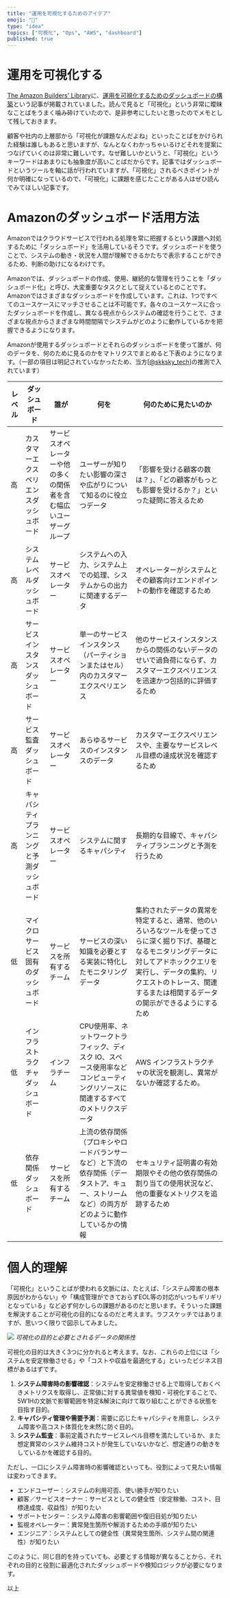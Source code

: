 ```yaml
---
title: "運用を可視化するためのアイデア"
emoji: "📖"
type: "idea"
topics: ["可視化", "Ops", "AWS", "dashboard"]
published: true
---
```


# 運用を可視化する

[The Amazon Builders' Library](https://aws.amazon.com/jp/builders-library/?cards-body.sort-by=item.additionalFields.customSort&cards-body.sort-order=asc)に、[運用を可視化するためのダッシュボードの構築](https://aws.amazon.com/jp/builders-library/building-dashboards-for-operational-visibility/)という記事が掲載されていました。読んで見ると「可視化」という非常に曖昧なことばをうまく噛み砕けていたので、是非参考にしたいと思ったのでメモとして残しておきます。

顧客や社内の上層部から「可視化が課題なんだよね」といったことばをかけられた経験は誰しもあると思いますが、なんとなくわかっちゃいるけどそれを提案につなげていくのは非常に難しいです。なぜ難しいかというと、「可視化」というキーワードはあまりにも抽象度が高いことばだからです。記事ではダッシュボードというツールを軸に話が行われていますが、「可視化」されるべきポイントが何か明確になっているので、「可視化」に課題を感じたことがある人はぜひ読んでみてほしい記事です。

# Amazonのダッシュボード活用方法

Amazonではクラウドサービスで行われる処理を常に把握するという課題へ対処するために「ダッシュボード」を活用しているそうです。ダッシュボードを使うことで、システムの動き・状況を人間が理解できるかたちで表示することができるため、判断の助けになるわけです。

Amazonでは、ダッシュボードの作成、使用、継続的な管理を行うことを「ダッシュ​​ボード化」と呼び、大変重要なタスクとして捉えているとのことです。Amazonではさまざまなダッシュボードを作成しています。これは、1つですべてのユースケースにマッチさせることは不可能です。各々のユースケースに合ったダッシュボードを作成し、異なる視点からシステムの確認を行うことで、さまざまな視点からさまざまな時間間隔でシステムがどのように動作しているかを把握できるようになります。

Amazonが使用するダッシュボードとそれらのダッシュボードを使って誰が、何のデータを、何のために見るのかをマトリクスでまとめると下表のようになります。（一部の項目は明記されていなかったため、当方[[@skksky_tech](https://twitter.com/skksky_tech)]の推測で入れています）

レベル | ダッシュボード | 誰が | 何を | 何のために見たいのか
-- | -- | -- | -- | --
高 | カスタマーエクスペリエンスダッシュボード | サービスオペレーターや他の多くの関係者を含む幅広いユーザーグループ | ユーザーが知りたい影響の深さや広がりについて知るのに役立つデータ | 「影響を受ける顧客の数は？」、「どの顧客がもっとも影響を受けるか？」といった疑問に答えるため
高 | システムレベルダッシュボード | サービスオペレーター | システムへの入力、システム上での処理、システムからの出力に関連するデータ | オペレーターがシステムとその顧客向けエンドポイントの動作を確認するため
高 | サービスインスタンスダッシュボード | サービスオペレーター | 単一のサービスインスタンス（パーティションまたはセル）内のカスタマーエクスペリエンス | 他のサービスインスタンスからの関係のないデータのせいで過負荷にならず、カスタマーエクスペリエンスを迅速かつ包括的に評価するため
高 | サービス監査ダッシュボード | サービスオペレーター | あらゆるサービスのインスタンスのデータ | カスタマーエクスペリエンスや、主要なサービスレベル目標の達成状況を確認するため
高 | キャパシティプランニングと予測ダッシュボード | サービスオペレーター | システムに関するキャパシティ | 長期的な目線で、キャパシティプランニングと予測を行うため
低 | マイクロサービス固有のダッシュボード | サービスを所有するチーム | サービスの深い知識を必要とする実装に特化したモニタリングデータ | 集約されたデータの異常を特定すると、通常、他のいろいろなツールを使ってさらに深く掘り下げ、基礎となるモニタリングデータに対してアドホッククエリを実行し、データの集約、リクエストのトレース、関連するまたは相関するデータの開示ができるようにするため
低 | インフラストラクチャダッシュボード | インフラチーム | CPU使用率、ネットワークトラフィック、ディスク   IO、スペース使用率などコンピューティングリソースに関連するすべてのメトリクスデータ | AWS   インフラストラクチャの状況を観測し、異常がないか確認するため。
低 | 依存関係ダッシュボード | サービスを所有するチーム | 上流の依存関係（プロキシやロードバランサーなど）と下流の依存関係（データストア、キュー、ストリームなど）の両方がどのように動作しているかの情報 | セキュリティ証明書の有効期限やその他の依存関係の割り当ての使用状況など、他の重要なメトリクスを追跡するため

# 個人的理解

「可視化」ということばが使われる文脈には、たとえば、「システム障害の根本原因がわからない」や「構成管理ができておらずEOL等の対応がいつもギリギリとなっている」など必ず何かしらの課題があるのだと思います。そういった課題を解決することが可視化の目的になるのだと考えます。ラフスケッチではありますが、思いつく限りで図示してみました。

![](https://storage.googleapis.com/zenn-user-upload/q0hpdoihupjb925b28b6vh6n3ciu)
*可視化の目的と必要とされるデータの関係性*

可視化の目的は大きく3つに分かれると考えます。なお、これらの上位には「システムを安定稼働させる」や「コストや収益を最適化する」といったビジネス目標があるはずです。

1. **システム障害時の影響確認**：システムを安定稼働させる上で取得しておくべきメトリクスを取得し、正常値に対する異常値を検知・可視化することで、5W1Hの文脈で影響範囲を特定&解決に向けて取り組むことができる状態を目指す目的。
2. **キャパシティ管理や需要予測**：需要に応じたキャパシティを用意し、システム障害や高コスト体質化を未然に防ぐ目的。
3. **システム監査**：事前定義されたサービスレベル目標を満たしているか、また想定異常のシステム維持コストが発生していないかなど、想定通りの動きをしているかを確認する目的。

ただし、一口にシステム障害時の影響確認といっても、役割によって見たい情報は変わってきます。

- エンドユーザー：システムの利用可否、使い勝手が知りたい
- 顧客／サービスオーナー：サービスとしての健全性（安定稼働、コスト、目標達成度、収益性）が知りたい
- サポートセンター：システム障害の影響範囲や復旧目処が知りたい
- 監視オペレーター：異常発生箇所や解消するための手順が知りたい
- エンジニア：システムとしての健全性（異常発生箇所、システム間の関連性）が知りたい

このように、同じ目的を持っていても、必要とする情報が異なることから、それぞれの目的と役割に最適化されたダッシュボードや検知ロジックが必要になります。

以上